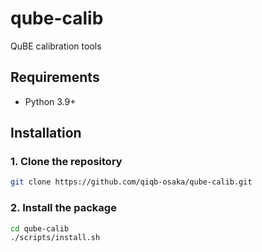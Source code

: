 # qube-calib

QuBE calibration tools


## Requirements

- Python 3.9+


## Installation


### 1. Clone the repository
```bash
git clone https://github.com/qiqb-osaka/qube-calib.git
```

### 2. Install the package
```bash
cd qube-calib
./scripts/install.sh
```
